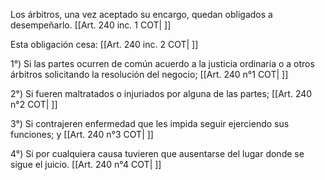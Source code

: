 Los árbitros, una vez aceptado su encargo, quedan obligados a desempeñarlo. [[Art. 240 inc. 1 COT| ]]

Esta obligación cesa: [[Art. 240 inc. 2 COT| ]]

1°) Si las partes ocurren de común acuerdo a la justicia ordinaria o a otros árbitros solicitando la resolución del negocio; [[Art. 240 n°1 COT| ]]

2°) Si fueren maltratados o injuriados por alguna de las partes; [[Art. 240 n°2 COT| ]]

3°) Si contrajeren enfermedad que les impida seguir ejerciendo sus funciones; y [[Art. 240 n°3 COT| ]]

4°) Si por cualquiera causa tuvieren que ausentarse del lugar donde se sigue el juicio. [[Art. 240 n°4 COT| ]]